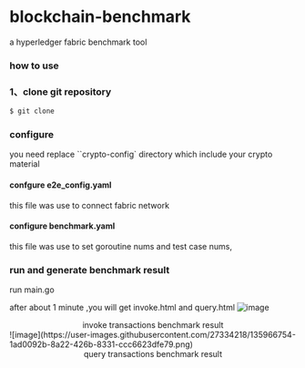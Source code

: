 # blockchain-benchmark
a hyperledger fabric benchmark tool

### how to use 

### 1、clone git repository
```bash
$ git clone 
```

### configure 
you need replace ``crypto-config` directory which include your crypto material
#### confgure e2e_config.yaml
this file was use to connect fabric network

#### configure benchmark.yaml 
this file was use to set goroutine nums and test case nums,

### run and generate benchmark result
run main.go 

after about 1 minute ,you will get invoke.html and query.html
![image](https://user-images.githubusercontent.com/27334218/135966708-d523e862-f8ec-4146-b7fc-97c7415cf621.png)
<center>invoke transactions benchmark result</center>
![image](https://user-images.githubusercontent.com/27334218/135966754-1ad0092b-8a22-426b-8331-ccc6623dfe79.png)
<center>query transactions benchmark result</center>


